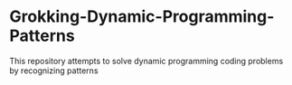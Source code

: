 # Grokking-Dynamic-Programming-Patterns

This repository attempts to solve dynamic programming coding problems by recognizing patterns
